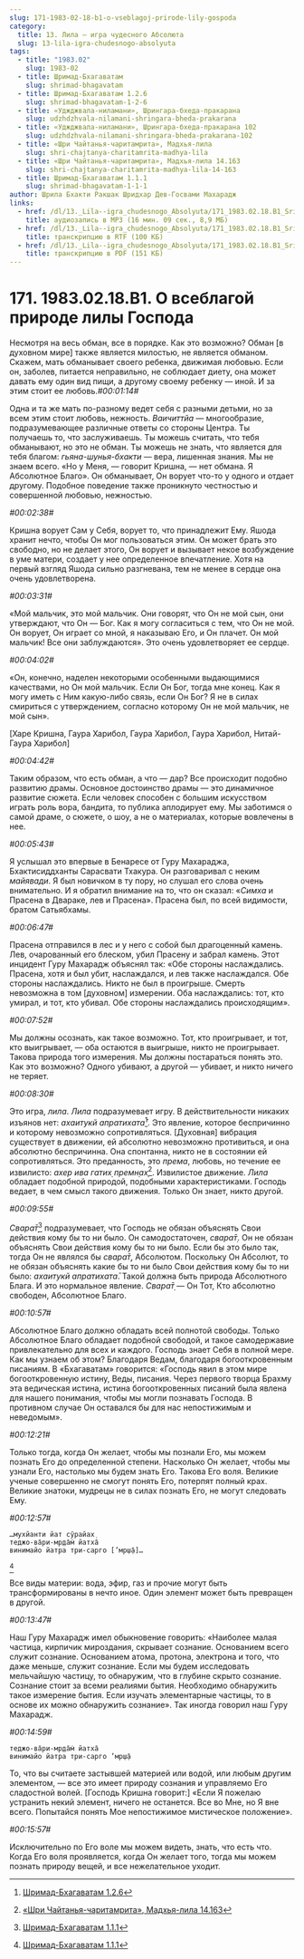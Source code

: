 ```yaml
---
slug: 171-1983-02-18-b1-o-vseblagoj-prirode-lily-gospoda
category:
  title: 13. Лила — игра чудесного Абсолюта
  slug: 13-lila-igra-chudesnogo-absolyuta
tags:
  - title: "1983.02"
    slug: 1983-02
  - title: Шримад-Бхагаватам
    slug: shrimad-bhagavatam
  - title: Шримад-Бхагаватам 1.2.6
    slug: shrimad-bhagavatam-1-2-6
  - title: «Уджджвала-ниламани», Шрингара-бхеда-пракарана
    slug: udzhdzhvala-nilamani-shringara-bheda-prakarana
  - title: «Уджджвала-ниламани», Шрингара-бхеда-пракарана 102
    slug: udzhdzhvala-nilamani-shringara-bheda-prakarana-102
  - title: «Шри Чайтанья-чаритамрита», Мадхья-лила
    slug: shri-chajtanya-charitamrita-madhya-lila
  - title: «Шри Чайтанья-чаритамрита», Мадхья-лила 14.163
    slug: shri-chajtanya-charitamrita-madhya-lila-14-163
  - title: Шримад-Бхагаватам 1.1.1
    slug: shrimad-bhagavatam-1-1-1
author: Шрила Бхакти Ракшак Шридхар Дев-Госвами Махарадж
links:
  - href: /dl/13._Lila--igra_chudesnogo_Absolyuta/171_1983.02.18.B1_SridharMj_O_Vseblagoy_prirode_lily_Gospoda.mp3
    title: аудиозапись в MP3 (16 мин. 09 сек., 8,9 МБ)
  - href: /dl/13._Lila--igra_chudesnogo_Absolyuta/171_1983.02.18.B1_SridharMj_O_Vseblagoy_prirode_lily_Gospoda.rtf
    title: транскрипцию в RTF (100 КБ)
  - href: /dl/13._Lila--igra_chudesnogo_Absolyuta/171_1983.02.18.B1_SridharMj_O_Vseblagoy_prirode_lily_Gospoda.pdf
    title: транскрипцию в PDF (151 КБ)
---
```


# 171. 1983.02.18.B1. О всеблагой природе лилы Господа

Несмотря на весь обман, все в порядке. Как это возможно? Обман [в духовном мире] также является милостью, не является обманом. Скажем, мать обманывает своего ребенка, движимая любовью. Если он, заболев, питается неправильно, не соблюдает диету, она может давать ему один вид пищи, а другому своему ребенку — иной. И за этим стоит ее любовь.*#00:01:14#*

Одна и та же мать по-разному ведет себя с разными детьми, но за всем этим стоит любовь, нежность. *Ваичиттйа* — многообразие, подразумевающее различные ответы со стороны Центра. Ты получаешь то, что заслуживаешь. Ты можешь считать, что тебя обманывают, но это не обман. Ты можешь не знать, что является для тебя благом: *гьяна-шунья-бхакти* — вера, лишенная знания. Мы не знаем всего. «Но у Меня, — говорит Кришна, — нет обмана. Я Абсолютное Благо». Он обманывает, Он ворует что-то у одного и отдает другому. Подобное поведение также проникнуто честностью и совершенной любовью, нежностью.

*#00:02:38#*

Кришна ворует Сам у Себя, ворует то, что принадлежит Ему. Яшода хранит нечто, чтобы Он мог пользоваться этим. Он может брать это свободно, но не делает этого, Он ворует и вызывает некое возбуждение в уме матери, создает у нее определенное впечатление. Хотя на первый взгляд Яшода сильно разгневана, тем не менее в сердце она очень удовлетворена.

*#00:03:31#*

«Мой мальчик, это мой мальчик. Они говорят, что Он не мой сын, они утверждают, что Он — Бог. Как я могу согласиться с тем, что Он не мой. Он ворует, Он играет со мной, я наказываю Его, и Он плачет. Он мой мальчик! Все они заблуждаются». Это очень удовлетворяет ее сердце.

*#00:04:02#*

«Он, конечно, наделен некоторыми особенными выдающимися качествами, но Он мой мальчик. Если Он Бог, тогда мне конец. Как я могу иметь с Ним какую-либо связь, если Он Бог? Я не в силах смириться с утверждением, согласно которому Он не мой мальчик, не мой сын».

[Харе Кришна, Гаура Харибол, Гаура Харибол, Гаура Харибол, Нитай-Гаура Харибол]

*#00:04:42#*

Таким образом, что есть обман, а что — дар? Все происходит подобно развитию драмы. Основное достоинство драмы — это динамичное развитие сюжета. Если человек способен с большим искусством играть роль вора, бандита, то публика аплодирует ему. Мы заботимся о самой драме, о сюжете, о шоу, а не о материалах, которые вовлечены в нее.

*#00:05:43#*

Я услышал это впервые в Бенаресе от Гуру Махараджа, Бхактисиддханты Сарасвати Тхакура. Он разговаривал с неким *майявади*. Я был новичком в ту пору, но слушал его слова очень внимательно. И я обратил внимание на то, что он сказал: «*Симха* и Прасена в Двараке, лев и Прасена». Прасена был, по всей видимости, братом Сатьябхамы.

*#00:06:47#*

Прасена отправился в лес и у него с собой был драгоценный камень. Лев, очарованный его блеском, убил Прасену и забрал камень. Этот инцидент Гуру Махарадж объяснял так: «Обе стороны наслаждались. Прасена, хотя и был убит, наслаждался, и лев также наслаждался. Обе стороны наслаждались. Никто не был в проигрыше. Смерть невозможна в том [духовном] измерении. Оба наслаждались: тот, кто умирал, и тот, кто убивал. Обе стороны наслаждались происходящим».

*#00:07:52#*

Мы должны осознать, как такое возможно. Тот, кто проигрывает, и тот, кто выигрывает, — оба остаются в выигрыше, никто не проигрывает. Такова природа того измерения. Мы должны постараться понять это. Как это возможно? Одного убивают, а другой — убивает, и никто ничего не теряет.

*#00:08:30#*

Это игра, *лила*. *Лила* подразумевает игру. В действительности никаких изъянов нет: *ахаитукй апратихата̄*[^_ftn1]. Это явление, которое беспричинно и которому невозможно сопротивляться. [Духовная] вибрация существует в движении, ей абсолютно невозможно противиться, и она абсолютно беспричинна. Она спонтанна, никто не в состоянии ей сопротивляться. Это преданность, это *према*, любовь, но течение ее извилисто: *ахер ива гатих̣ премн̣ах̣*[^_ftn2]. Извилистое движение. *Лила* обладает подобной природой, подобными характеристиками. Господь ведает, в чем смысл такого движения. Только Он знает, никто другой.

*#00:09:55#*

*Свара̄т̣*[^_ftn3] подразумевает, что Господь не обязан объяснять Свои действия кому бы то ни было. Он самодостаточен, *свара̄т̣*. Он не обязан объяснять Свои действия кому бы то ни было. Если бы это было так, тогда Он не являлся бы *свара̄т̣*, Абсолютом. Поскольку Он Абсолют, то не обязан объяснять какие бы то ни было Свои действия кому бы то ни было: *ахаитукй апратихата̄*. Такой должна быть природа Абсолютного Блага. И это нормальное явление. *Свара̄т̣* — Он Тот, Кто абсолютно свободен, Абсолютное Благо.

*#00:10:57#*

Абсолютное Благо должно обладать всей полнотой свободы. Только Абсолютное Благо обладает подобной свободой, и такое самодержавие привлекательно для всех и каждого. Господь знает Себя в полной мере. Как мы узнаем об этом? Благодаря Ведам, благодаря богооткровенным писаниям. В «Бхагаватам» говорится: «Господь явил в этом мире богооткровенную истину, Веды, писания. Через первого творца Брахму эта ведическая истина, истина богооткровенных писаний была явлена для нашего понимания, чтобы мы могли познавать Господа. В противном случае Он оставался бы для нас непостижимым и неведомым».

*#00:12:21#*

Только тогда, когда Он желает, чтобы мы познали Его, мы можем познать Его до определенной степени. Насколько Он желает, чтобы мы узнали Его, настолько мы будем знать Его. Такова Его воля. Великие ученые совершенно не смогут понять Его, потерпят полный крах. Великие знатоки, мудрецы не в силах познать Его, не могут следовать Ему.

*#00:12:57#*

    …мухйанти йат сӯрайах̣
    теджо-ва̄ри-мр̣да̄м̇ йатха̄
    винимайо йатра три-сарго [’мр̣ш̣а̄]…
[^_ftn4]

Все виды материи: вода, эфир, газ и прочие могут быть трансформированы в нечто иное. Один элемент может быть превращен в другой.

*#00:13:47#*

Наш Гуру Махарадж имел обыкновение говорить: «Наиболее малая частица, кирпичик мироздания, скрывает сознание. Основанием всего служит сознание. Основанием атома, протона, электрона и того, что даже меньше, служит сознание. Если мы будем исследовать мельчайшую частицу, то обнаружим, что в глубине скрыто сознание. Сознание стоит за всеми реалиями бытия. Необходимо обнаружить такое измерение бытия. Если изучать элементарные частицы, то в основе их можно обнаружить сознание». Так иногда говорил наш Гуру Махарадж.

*#00:14:59#*

    теджо-ва̄ри-мр̣да̄м̇ йатха̄
    винимайо йатра три-сарго ’мр̣ш̣а̄

То, что вы считаете застывшей материей или водой, или любым другим элементом, — все это имеет природу сознания и управляемо Его сладостной волей. [Господь Кришна говорит:] «Если Я пожелаю устранить некий элемент, ничего не останется. Все во Мне, но Я вне всего. Попытайся понять Мое непостижимое мистическое положение».

*#00:15:57#*

Исключительно по Его воле мы можем видеть, знать, что есть что. Когда Его воля проявляется, когда Он желает того, тогда мы можем познать природу вещей, и все нежелательное уходит.



[^_ftn1]: [Шримад-Бхагаватам 1.2.6](../notes/shrimad-bhagavatam/shrimad-bhagavatam-1-2-6.md)

[^_ftn2]: [«Шри Чайтанья-чаритамрита», Мадхья-лила 14.163](../notes/shri-chajtanya-charitamrita-madhya-lila/shri-chajtanya-charitamrita-madhya-lila-14-163.md)

[^_ftn3]: [Шримад-Бхагаватам 1.1.1](../notes/shrimad-bhagavatam/shrimad-bhagavatam-1-1-1.md)

[^_ftn4]: [Шримад-Бхагаватам 1.1.1](../notes/shrimad-bhagavatam/shrimad-bhagavatam-1-1-1.md)
